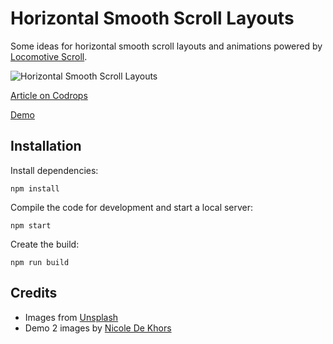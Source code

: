 # Horizontal Smooth Scroll Layouts

Some ideas for horizontal smooth scroll layouts and animations powered by [Locomotive Scroll](https://locomotivemtl.github.io/locomotive-scroll/).

![Horizontal Smooth Scroll Layouts](https://i7x7p5b7.stackpathcdn.com/codrops/wp-content/uploads/2020/12/HorizontalScroll_featured.jpg)

[Article on Codrops](https://tympanus.net/codrops/?p=52157)

[Demo](http://tympanus.net/Development/HorizontalSmoothScrollLayout/)


## Installation

Install dependencies:

```
npm install
```

Compile the code for development and start a local server:

```
npm start
```

Create the build:

```
npm run build
```

## Credits

- Images from [Unsplash](https://unsplash.com)
- Demo 2 images by [Nicole De Khors](https://burst.shopify.com/@ndekhors)







